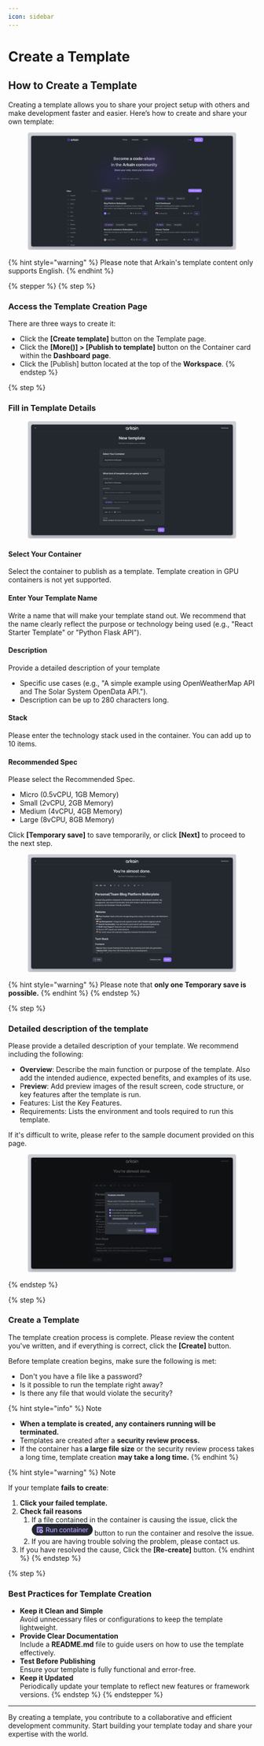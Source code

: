 ```yaml
---
icon: sidebar
---
```


# Create a Template

## How to Create a Template

Creating a template allows you to share your project setup with others and make development faster and easier. Here’s how to create and share your own template:

<figure><img src="../../.gitbook/assets/template.png" alt=""><figcaption></figcaption></figure>

{% hint style="warning" %}
Please note that Arkain's template content only supports English.
{% endhint %}



{% stepper %}
{% step %}
### **Access the Template Creation Page**

There are three ways to create it:

* Click the **\[Create template]** button on the Template page.
* Click the **\[More(**<img src="../../.gitbook/assets/스크린샷 2025-02-24 오후 8.41.53.png" alt="" data-size="line">**)] > \[Publish to template]** button on the Container card within the **Dashboard** **page**.
* Click the \[Publish] button located at the top of the **Workspace**.
{% endstep %}

{% step %}
### **Fill in Template Details**

<figure><img src="../../.gitbook/assets/template_02.png" alt=""><figcaption></figcaption></figure>

#### Select Your Container

Select the container to publish as a template. Template creation in GPU containers is not yet supported.

#### **Enter Your Template Name**

Write a name that will make your template stand out. We recommend that the name clearly reflect the purpose or technology being used (e.g., "React Starter Template" or "Python Flask API").

#### **Description**

Provide a detailed description of your template

* Specific use cases (e.g., "A simple example using OpenWeatherMap API and The Solar System OpenData API.").
* Description can be up to 280 characters long.

#### **Stack**

Please enter the technology stack used in the container. You can add up to 10 items.

#### **Recommended Spec**

Please select the Recommended Spec.&#x20;

* Micro (0.5vCPU, 1GB Memory)
* Small (2vCPU, 2GB Memory)
* Medium (4vCPU, 4GB Memory)
* Large (8vCPU, 8GB Memory)

Click **\[Temporary save]** to save temporarily, or click **\[Next]** to proceed to the next step.

<figure><img src="../../.gitbook/assets/template_03.png" alt=""><figcaption></figcaption></figure>

{% hint style="warning" %}
Please note that **only one Temporary save is possible.**
{% endhint %}
{% endstep %}

{% step %}
### **D**etailed description of the template

Please provide a detailed description of your template. We recommend including the following:

* **Overview**: Describe the main function or purpose of the template. Also add the intended audience, expected benefits, and examples of its use.
* P**review**: Add preview images of the result screen, code structure, or key features after the template is run.
* Features: List the Key Features.
* Requirements: Lists the environment and tools required to run this template.

If it's difficult to write, please refer to the sample document provided on this page.

<figure><img src="../../.gitbook/assets/template_04.png" alt=""><figcaption></figcaption></figure>
{% endstep %}

{% step %}
### Create a Template

The template creation process is complete. Please review the content you've written, and if everything is correct, click the **\[Create]** button.

Before template creation begins, make sure the following is met:

* Don't you have a file like a password?
* Is it possible to run the template right away?
* Is there any file that would violate the security?

{% hint style="info" %}
Note

* **When a template is created, any containers running will be terminated.**
* Templates are created after a **security review process.**&#x20;
* If the container has **a large file size** or the security review process takes a long time, template creation **may take a long time.**
{% endhint %}

{% hint style="warning" %}
Note

If your template **fails to create**:

1. **Click your failed template.**
2. **Check fail reasons**&#x20;
   1. If a file contained in the container is causing the issue, click the  ![](../../.gitbook/assets/run_container.png) button to run the container and resolve the issue.
   2. If you are having trouble solving the problem, please contact us.
3. If you have resolved the cause, Click the **\[Re-create]** button.
{% endhint %}
{% endstep %}

{% step %}
### **Best Practices for Template Creation**

* **Keep it Clean and Simple**\
  Avoid unnecessary files or configurations to keep the template lightweight.
* **Provide Clear Documentation**\
  Include a **README.md** file to guide users on how to use the template effectively.
* **Test Before Publishing**\
  Ensure your template is fully functional and error-free.
* **Keep it Updated**\
  Periodically update your template to reflect new features or framework versions.
{% endstep %}
{% endstepper %}

***

By creating a template, you contribute to a collaborative and efficient development community. Start building your template today and share your expertise with the world.
